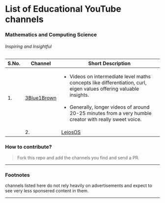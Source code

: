 
# List of Educational YouTube channels
### Mathematics and Computing Science
###### Inspiring and Insightful
|S.No.|           Channel            |          Short Description            |
|----|------------------------------|---------------------------------------|
|1.| [3Blue1Brown](https://www.youtube.com/channel/UCYO_jab_esuFRV4b17AJtAw)|<ul> <li>  Videos on intermediate level maths concepts like differentiation, curl, eigen values offering valuable insights.<br><br> <li>Generally, longer videos of around 20-25 minutes from a very humble creator with really sweet voice.|
	|2.| [LeiosOS](https://www.youtube.com/channel/UCd0dc7kQA1FUpJ76o1EjLqQ)|)|<ul> <li> 2-3 minutes videos broadly ranging from calculus to algorithms.<br><br> <li>Appreciated for sheer interest in the subject and his passion visible in his videos.|
	
### How to contribute?
>Fork this repo and add the channels you find and send a PR.

***
### Footnotes
channels listed here do not rely heavily on advertisements and expect to see very less sponsered content in them.

***
